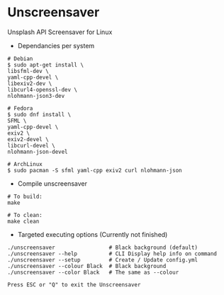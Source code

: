 # Unscreensaver

Unsplash API Screensaver for Linux

- Dependancies per system
``` 
# Debian
$ sudo apt-get install \
libsfml-dev \
yaml-cpp-devel \
libexiv2-dev \
libcurl4-openssl-dev \
nlohmann-json3-dev
```
```
# Fedora    
$ sudo dnf install \
SFML \
yaml-cpp-devel \
exiv2 \
exiv2-devel \
libcurl-devel \
nlohmann-json-devel
```
```
# ArchLinux    
$ sudo pacman -S sfml yaml-cpp exiv2 curl nlohmann-json
```

- Compile unscreensaver
```
# To build:
make

# To clean:
make clean
```
- Targeted executing options (Currently not finished)
```
./unscreensaver                 # Black background (default)
./unscreensaver --help          # CLI Display help info on command
./unscreensaver --setup         # Create / Update config.yml
./unscreensaver --colour Black  # Black background
./unscreensaver --color Black   # The same as --colour

Press ESC or "Q" to exit the Unscreensaver
```